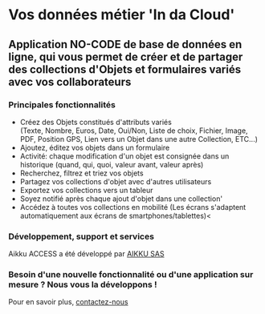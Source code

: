 # Vos données métier 'In da Cloud' 

## Application NO-CODE de base de données en ligne, qui vous permet de créer et de partager des collections d'Objets et formulaires variés avec vos collaborateurs
	
### Principales fonctionnalités

* Créez des Objets constitués d'attributs variés <br>(Texte, Nombre, Euros, Date, Oui/Non, Liste de choix, Fichier, Image, PDF, Position GPS, Lien vers un Objet dans une autre Collection, ETC...)
* Ajoutez, éditez vos objets dans un formulaire
* Activité: chaque modification d'un objet est consignée dans un historique (quand, qui, quoi, valeur avant, valeur après)
* Recherchez, filtrez et triez vos objets
* Partagez vos collections d'objet avec d'autres utilisateurs
* Exportez vos collections vers un tableur
* Soyez notifié après chaque ajout d'objet dans une collection'
* Accédez à toutes vos collections en mobilité (Les écrans s'adaptent automatiquement aux écrans de smartphones/tablettes)<

### Développement, support et services

Aikku ACCESS a été développé par [AIKKU SAS](https://www.aikku.eu)

### Besoin d'une nouvelle fonctionnalité ou d'une application sur mesure ? Nous vous la développons !

Pour en savoir plus, [contactez-nous](https://www.aikku.eu/contact)


